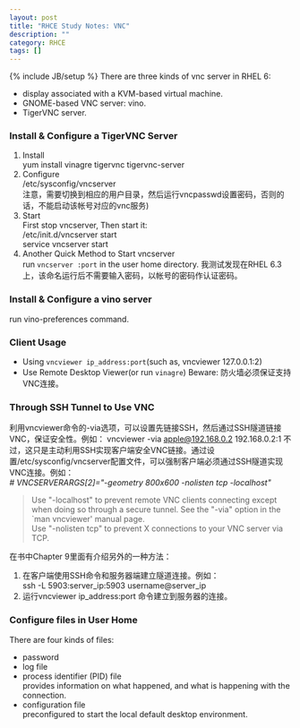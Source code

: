 ```yaml
---
layout: post
title: "RHCE Study Notes: VNC"
description: ""
category: RHCE
tags: []
---
```

{% include JB/setup %}
There are three kinds of vnc server in RHEL 6: 

+ display associated with a KVM-based virtual machine.
+ GNOME-based VNC server: vino.
+ TigerVNC server. 

### Install & Configure a TigerVNC Server 
1. Install  
yum install vinagre tigervnc tigervnc-server  
2. Configure    
/etc/sysconfig/vncserver  
注意，需要切换到相应的用户目录，然后运行vncpasswd设置密码，否则的话，不能启动该帐号对应的vnc服务)  
3. Start   
First stop vncserver, Then start it:  
/etc/init.d/vncserver start   
service vncserver start 
4. Another Quick Method to Start vncserver  
run `vncserver :port` in the user home directory. 
我测试发现在RHEL 6.3上，该命名运行后不需要输入密码，以帐号的密码作认证密码。

### Install & Configure a vino server
run vino-preferences command.

### Client Usage
+ Using `vncviewer ip_address:port`(such as, vncviewer 127.0.0.1:2)  
+ Use Remote Desktop Viewer(or run `vinagre`)
Beware: 防火墙必须保证支持VNC连接。


### Through SSH Tunnel to Use VNC
利用vncviewer命令的-via选项，可以设置先链接SSH，然后通过SSH隧道链接VNC，保证安全性。例如： 
vncviewer -via apple@192.168.0.2 192.168.0.2:1 
不过，这只是主动利用SSH实现客户端安全VNC链接。通过设置/etc/sysconfig/vncserver配置文件，可以强制客户端必须通过SSH隧道实现VNC连接。例如：  
*\# VNCSERVERARGS[2]="-geometry 800x600 -nolisten tcp -localhost"*    
>Use "-localhost" to prevent remote VNC clients connecting except when doing so through a secure tunnel.  See the "-via" option in the `man vncviewer' manual page.  
>Use "-nolisten tcp" to prevent X connections to your VNC server via TCP.

在书中Chapter 9里面有介绍另外的一种方法：

1. 在客户端使用SSH命令和服务器端建立隧道连接。例如：  
ssh -L 5903:server\_ip:5903 username@server\_ip
2. 运行vncviewer ip\_address:port 命令建立到服务器的连接。

### Configure files in User Home
There are four kinds of files:

+ password
+ log file
+ process identifier (PID) file  
provides information on what happened, and what is happening with the connection. 
+ configuration file  
preconfigured to start the local default desktop environment.


